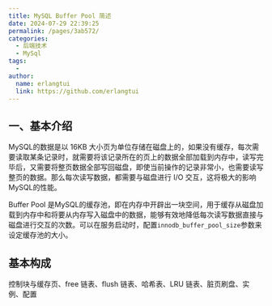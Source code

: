 ```yaml
---
title: MySQL Buffer Pool 简述
date: 2024-07-29 22:39:25
permalink: /pages/3ab572/
categories:
  - 后端技术
  - MySql
tags:
  - 
author: 
  name: erlangtui
  link: https://github.com/erlangtui
---
```


## 一、基本介绍

MySQL的数据是以 16KB 大小页为单位存储在磁盘上的，如果没有缓存，每次需要读取某条记录时，就需要将该记录所在的页上的数据全部加载到内存中，读写完毕后，又需要将整页数据全部写回磁盘，即使当前操作的记录非常小，也需要读写整页的数据。那么每次读写数据，都需要与磁盘进行 I/O 交互，这将极大的影响MySQL的性能。

Buffer Pool 是MySQL的缓存池，即在内存中开辟出一块空间，用于缓存从磁盘加载到内存中和将要从内存写入磁盘中的数据，能够有效地降低每次读写数据直接与磁盘进行交互的次数。可以在服务启动时，配置`innodb_buffer_pool_size`参数来设定缓存池的大小。

## 基本构成
控制块与缓存页、free 链表、flush 链表、哈希表、LRU 链表、脏页刷盘、实例、配置